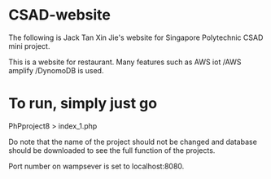 # CSAD-website

The following is Jack Tan Xin Jie's website for Singapore Polytechnic CSAD mini project.


This is a website for restaurant. Many features such as AWS iot /AWS amplify /DynomoDB is used.


# To run, simply just go  
PhPproject8 > index_1.php


Do note that the name of the project should not be changed and database should be downloaded to see the full function of the projects.


Port number on wampsever is set to localhost:8080.
